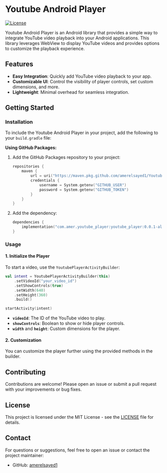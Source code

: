 
# Youtube Android Player

[![License](https://img.shields.io/badge/license-MIT-blue.svg)](LICENSE)

Youtube Android Player is an Android library that provides a simple way to integrate YouTube video playback into your Android applications. This library leverages WebView to display YouTube videos and provides options to customize the playback experience.

## Features

- **Easy Integration**: Quickly add YouTube video playback to your app.
- **Customizable UI**: Control the visibility of player controls, set custom dimensions, and more.
- **Lightweight**: Minimal overhead for seamless integration.

## Getting Started

### Installation

To include the Youtube Android Player in your project, add the following to your `build.gradle` file:

**Using GitHub Packages:**

1. Add the GitHub Packages repository to your project:

   ```kotlin
   repositories {
       maven {
           url = uri("https://maven.pkg.github.com/amerelsayed1/Youtube-android-player")
           credentials {
               username = System.getenv("GITHUB_USER")
               password = System.getenv("GITHUB_TOKEN")
           }
       }
   }
   ```

2. Add the dependency:

   ```kotlin
   dependencies {
       implementation("com.amer.youtube_player:youtube_player:0.0.1-alpha")
   }
   ```

### Usage

#### 1. Initialize the Player

To start a video, use the `YoutubePlayerActivityBuilder`:

```kotlin
val intent = YoutubePlayerActivityBuilder(this)
    .setVideoId("your_video_id")
    .setShowControls(true)
    .setWidth(640)
    .setHeight(360)
    .build()

startActivity(intent)
```

- **`videoId`**: The ID of the YouTube video to play.
- **`showControls`**: Boolean to show or hide player controls.
- **`width`** and **`height`**: Custom dimensions for the player.

#### 2. Customization

You can customize the player further using the provided methods in the builder.

## Contributing

Contributions are welcome! Please open an issue or submit a pull request with your improvements or bug fixes.

## License

This project is licensed under the MIT License - see the [LICENSE](LICENSE) file for details.

## Contact

For questions or suggestions, feel free to open an issue or contact the project maintainer:

- GitHub: [amerelsayed1](https://github.com/amerelsayed1)
